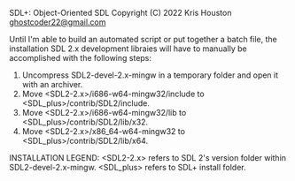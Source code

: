 SDL+: Object-Oriented SDL
Copyright (C) 2022 Kris Houston <ghostcoder22@gmail.com>

Until I'm able to build an automated script or put together a batch file, the installation SDL 2.x development libraies will have to manually be accomplished with the following steps:

1) Uncompress SDL2-devel-2.x-mingw in a temporary folder and open it with an archiver.
2) Move <SDL2-2.x>/i686-w64-mingw32/include to <SDL_plus>/contrib/SDL2/include.
3) Move <SDL2-2.x>/i686-w64-mingw32/lib to <SDL_plus>/contrib/SDL2/lib/x32.
4) Move <SDL2-2.x>/x86_64-w64-mingw32 to <SDL_plus>/contrib/SDL2/lib/x64.

INSTALLATION LEGEND: <SDL2-2.x> refers to SDL 2's version folder within SDL2-devel-2.x-mingw. <SDL_plus> refers to SDL+ install folder.
